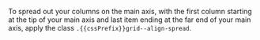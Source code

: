 To spread out your columns on the main axis, with the first column starting at the tip of your main axis and last item ending at the far end of your main axis, apply the class `.{{cssPrefix}}grid--align-spread`.
